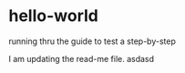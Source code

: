 # hello-world
running thru the guide to test a step-by-step

I am updating the read-me file.
asdasd
